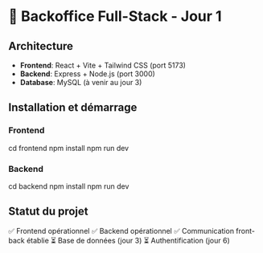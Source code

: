 # 🚀 Backoffice Full-Stack - Jour 1

## Architecture
- **Frontend**: React + Vite + Tailwind CSS (port 5173)
- **Backend**: Express + Node.js (port 3000)
- **Database**: MySQL (à venir au jour 3)

## Installation et démarrage

### Frontend
cd frontend
npm install
npm run dev

### Backend
cd backend
npm install
npm run dev

## Statut du projet
✅ Frontend opérationnel
✅ Backend opérationnel
✅ Communication front-back établie
⏳ Base de données (jour 3)
⏳ Authentification (jour 6) 